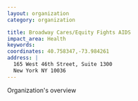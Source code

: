 ```yaml
---
layout: organization
category: organization

title: Broadway Cares/Equity Fights AIDS
impact_area: Health
keywords: 
coordinates: 40.758347,-73.984261
address: |
  165 West 46th Street, Suite 1300
  New York NY 10036
---
```

Organization's overview
